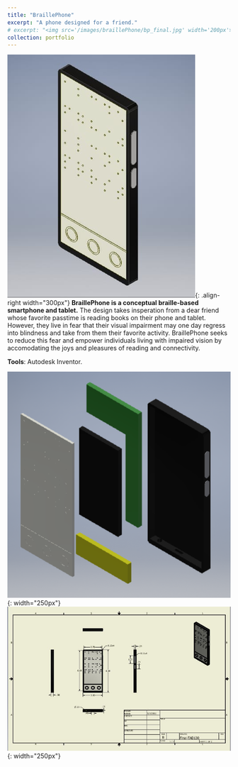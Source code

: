 ```yaml
---
title: "BraillePhone"
excerpt: "A phone designed for a friend."
# excerpt: "<img src='/images/braillePhone/bp_final.jpg' width='200px'>"
collection: portfolio
---
```


![BraillePhole](/images/braillePhone/bp_final.jpg "BraillePhone"){: .align-right width="300px"}
**BraillePhone is a conceptual braille-based smartphone and tablet.** The design takes insperation from a dear friend whose favorite passtime is reading books on their phone and tablet. However, they live in fear that their visual impairment may one day regress into blindness and take from them their favorite activity. BraillePhone seeks to reduce this fear and empower individuals living with impaired vision by accomodating the joys and pleasures of reading and connectivity.

**Tools**: Autodesk Inventor.

![BraillePhole](/images/braillePhone/bp_exploded.png "BraillePhone"){: width="250px"}
![BraillePhole](/images/braillePhone/bp_doc.jpg "BraillePhone"){: width="250px"}

